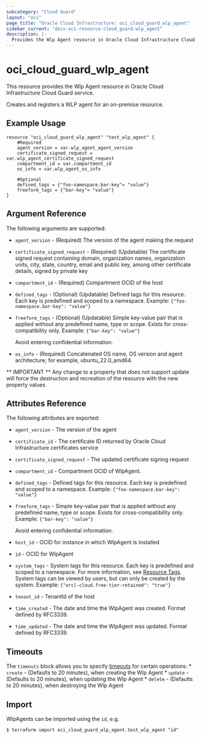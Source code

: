 ```yaml
---
subcategory: "Cloud Guard"
layout: "oci"
page_title: "Oracle Cloud Infrastructure: oci_cloud_guard_wlp_agent"
sidebar_current: "docs-oci-resource-cloud_guard-wlp_agent"
description: |-
  Provides the Wlp Agent resource in Oracle Cloud Infrastructure Cloud Guard service
---
```


# oci_cloud_guard_wlp_agent
This resource provides the Wlp Agent resource in Oracle Cloud Infrastructure Cloud Guard service.

Creates and registers a WLP agent for an
on-premise resource.


## Example Usage

```hcl
resource "oci_cloud_guard_wlp_agent" "test_wlp_agent" {
	#Required
	agent_version = var.wlp_agent_agent_version
	certificate_signed_request = var.wlp_agent_certificate_signed_request
	compartment_id = var.compartment_id
	os_info = var.wlp_agent_os_info

	#Optional
	defined_tags = {"foo-namespace.bar-key"= "value"}
	freeform_tags = {"bar-key"= "value"}
}
```

## Argument Reference

The following arguments are supported:

* `agent_version` - (Required) The version of the agent making the request
* `certificate_signed_request` - (Required) (Updatable) The certificate signed request containing domain, organization names, organization units, city, state, country, email and public key, among other certificate details, signed by private key
* `compartment_id` - (Required) Compartment OCID of the host
* `defined_tags` - (Optional) (Updatable) Defined tags for this resource. Each key is predefined and scoped to a namespace. Example: `{"foo-namespace.bar-key": "value"}` 
* `freeform_tags` - (Optional) (Updatable) Simple key-value pair that is applied without any predefined name, type or scope. Exists for cross-compatibility only. Example: `{"bar-key": "value"}`

	Avoid entering confidential information. 
* `os_info` - (Required) Concatenated OS name, OS version and agent architecture; for example, ubuntu_22.0_amd64.


** IMPORTANT **
Any change to a property that does not support update will force the destruction and recreation of the resource with the new property values

## Attributes Reference

The following attributes are exported:

* `agent_version` - The version of the agent
* `certificate_id` - The certificate ID returned by Oracle Cloud Infrastructure certificates service
* `certificate_signed_request` - The updated certificate signing request
* `compartment_id` - Compartment OCID of WlpAgent.
* `defined_tags` - Defined tags for this resource. Each key is predefined and scoped to a namespace. Example: `{"foo-namespace.bar-key": "value"}` 
* `freeform_tags` - Simple key-value pair that is applied without any predefined name, type or scope. Exists for cross-compatibility only. Example: `{"bar-key": "value"}`

	Avoid entering confidential information. 
* `host_id` - OCID for instance in which WlpAgent is installed
* `id` - OCID for WlpAgent
* `system_tags` - System tags for this resource. Each key is predefined and scoped to a namespace. For more information, see [Resource Tags](https://docs.cloud.oracle.com/iaas/Content/General/Concepts/resourcetags.htm). System tags can be viewed by users, but can only be created by the system.  Example: `{"orcl-cloud.free-tier-retained": "true"}` 
* `tenant_id` - TenantId of the host
* `time_created` - The date and time the WlpAgent was created. Format defined by RFC3339.
* `time_updated` - The date and time the WlpAgent was updated. Format defined by RFC3339.

## Timeouts

The `timeouts` block allows you to specify [timeouts](https://registry.terraform.io/providers/oracle/oci/latest/docs/guides/changing_timeouts) for certain operations:
	* `create` - (Defaults to 20 minutes), when creating the Wlp Agent
	* `update` - (Defaults to 20 minutes), when updating the Wlp Agent
	* `delete` - (Defaults to 20 minutes), when destroying the Wlp Agent


## Import

WlpAgents can be imported using the `id`, e.g.

```
$ terraform import oci_cloud_guard_wlp_agent.test_wlp_agent "id"
```

